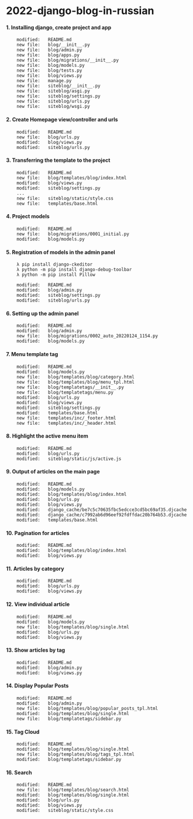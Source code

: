 # 2022-django-blog-in-russian

#### 1. Installing django, create project and app

        modified:   README.md
        new file:   blog/__init__.py
        new file:   blog/admin.py
        new file:   blog/apps.py
        new file:   blog/migrations/__init__.py
        new file:   blog/models.py
        new file:   blog/tests.py
        new file:   blog/views.py
        new file:   manage.py
        new file:   siteblog/__init__.py
        new file:   siteblog/asgi.py
        new file:   siteblog/settings.py
        new file:   siteblog/urls.py
        new file:   siteblog/wsgi.py


#### 2. Create Homepage view/controller and urls

        modified:   README.md
        new file:   blog/urls.py
        modified:   blog/views.py
        modified:   siteblog/urls.py


#### 3. Transferring the template to the project

        modified:   README.md
        new file:   blog/templates/blog/index.html
        modified:   blog/views.py
        modified:   siteblog/settings.py
        ...
        new file:   siteblog/static/style.css
        new file:   templates/base.html


#### 4. Project models

        modified:   README.md
        new file:   blog/migrations/0001_initial.py
        modified:   blog/models.py


#### 5. Registration of models in the admin panel

        λ pip install django-ckeditor
        λ python -m pip install django-debug-toolbar
        λ python -m pip install Pillow

        modified:   README.md
        modified:   blog/admin.py
        modified:   siteblog/settings.py
        modified:   siteblog/urls.py


#### 6. Setting up the admin panel

        modified:   README.md
        modified:   blog/admin.py
        new file:   blog/migrations/0002_auto_20220124_1154.py
        modified:   blog/models.py


#### 7. Menu template tag

        modified:   README.md
        modified:   blog/models.py
        new file:   blog/templates/blog/category.html
        new file:   blog/templates/blog/menu_tpl.html
        new file:   blog/templatetags/__init__.py
        new file:   blog/templatetags/menu.py
        modified:   blog/urls.py
        modified:   blog/views.py
        modified:   siteblog/settings.py
        modified:   templates/base.html
        new file:   templates/inc/_footer.html
        new file:   templates/inc/_header.html


#### 8. Highlight the active menu item

        modified:   README.md
        modified:   blog/urls.py
        modified:   siteblog/static/js/active.js


#### 9. Output of articles on the main page

        modified:   README.md
        modified:   blog/models.py
        modified:   blog/templates/blog/index.html
        modified:   blog/urls.py
        modified:   blog/views.py
        modified:   django_cache/be7c5c70635fbc5edcce3cd5bc69af35.djcache
        modified:   django_cache/c7992ab6d96eef92fdffdac20b764b53.djcache
        modified:   templates/base.html


#### 10. Pagination for articles

        modified:   README.md
        modified:   blog/templates/blog/index.html
        modified:   blog/views.py


#### 11. Articles by category

        modified:   README.md
        modified:   blog/urls.py
        modified:   blog/views.py


#### 12. View individual article

        modified:   README.md
        modified:   blog/models.py
        new file:   blog/templates/blog/single.html
        modified:   blog/urls.py
        modified:   blog/views.py


#### 13. Show articles by tag

        modified:   README.md
        modified:   blog/admin.py
        modified:   blog/views.py


#### 14. Display Popular Posts

        modified:   README.md
        modified:   blog/admin.py
        new file:   blog/templates/blog/popular_posts_tpl.html
        modified:   blog/templates/blog/single.html
        new file:   blog/templatetags/sidebar.py


#### 15. Tag Cloud

        modified:   README.md
        modified:   blog/templates/blog/single.html
        new file:   blog/templates/blog/tags_tpl.html
        modified:   blog/templatetags/sidebar.py


#### 16. Search

        modified:   README.md
        new file:   blog/templates/blog/search.html
        modified:   blog/templates/blog/single.html
        modified:   blog/urls.py
        modified:   blog/views.py
        modified:   siteblog/static/style.css






































































































































